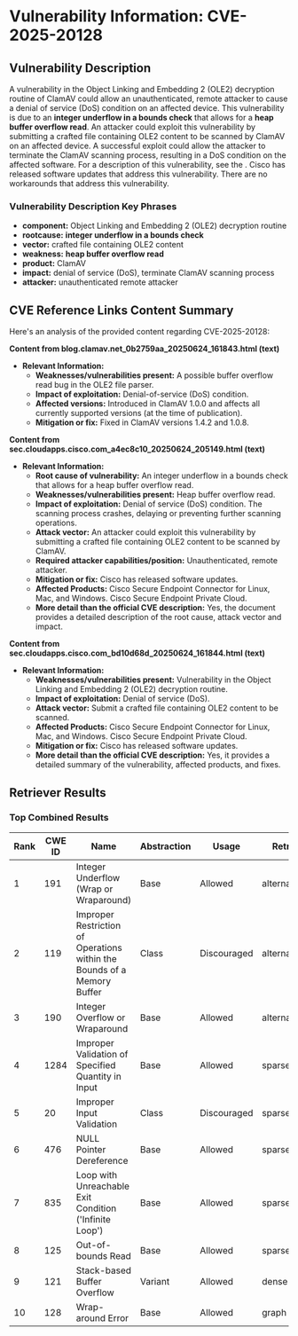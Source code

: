 # Vulnerability Information: CVE-2025-20128

## Vulnerability Description
A vulnerability in the Object Linking and Embedding 2 (OLE2) decryption routine of ClamAV could allow an unauthenticated, remote attacker to cause a denial of service (DoS) condition on an affected device. This vulnerability is due to an **integer underflow in a bounds check** that allows for a **heap buffer overflow read**. An attacker could exploit this vulnerability by submitting a crafted file containing OLE2 content to be scanned by ClamAV on an affected device. A successful exploit could allow the attacker to terminate the ClamAV scanning process, resulting in a DoS condition on the affected software. For a description of this vulnerability, see the . Cisco has released software updates that address this vulnerability. There are no workarounds that address this vulnerability.

### Vulnerability Description Key Phrases
- **component:** Object Linking and Embedding 2 (OLE2) decryption routine
- **rootcause:** **integer underflow in a bounds check**
- **vector:** crafted file containing OLE2 content
- **weakness:** **heap buffer overflow read**
- **product:** ClamAV
- **impact:** denial of service (DoS), terminate ClamAV scanning process
- **attacker:** unauthenticated remote attacker

## CVE Reference Links Content Summary
Here's an analysis of the provided content regarding CVE-2025-20128:

**Content from blog.clamav.net_0b2759aa_20250624_161843.html (text)**

*   **Relevant Information:**
    *   **Weaknesses/vulnerabilities present:** A possible buffer overflow read bug in the OLE2 file parser.
    *   **Impact of exploitation:** Denial-of-service (DoS) condition.
    *   **Affected versions:**  Introduced in ClamAV 1.0.0 and affects all currently supported versions (at the time of publication).
    *   **Mitigation or fix:** Fixed in ClamAV versions 1.4.2 and 1.0.8.

**Content from sec.cloudapps.cisco.com\_a4ec8c10\_20250624\_205149.html (text)**

*   **Relevant Information:**
    *   **Root cause of vulnerability:** An integer underflow in a bounds check that allows for a heap buffer overflow read.
    *   **Weaknesses/vulnerabilities present:** Heap buffer overflow read.
    *   **Impact of exploitation:** Denial of service (DoS) condition. The scanning process crashes, delaying or preventing further scanning operations.
    *   **Attack vector:** An attacker could exploit this vulnerability by submitting a crafted file containing OLE2 content to be scanned by ClamAV.
    *   **Required attacker capabilities/position:** Unauthenticated, remote attacker.
    *   **Mitigation or fix:** Cisco has released software updates.
    *   **Affected Products:** Cisco Secure Endpoint Connector for Linux, Mac, and Windows. Cisco Secure Endpoint Private Cloud.
    *   **More detail than the official CVE description:** Yes, the document provides a detailed description of the root cause, attack vector and impact.

**Content from sec.cloudapps.cisco.com\_bd10d68d\_20250624\_161844.html (text)**

*   **Relevant Information:**
    *   **Weaknesses/vulnerabilities present:** Vulnerability in the Object Linking and Embedding 2 (OLE2) decryption routine.
    *   **Impact of exploitation:** Denial of service (DoS).
    *   **Attack vector:** Submit a crafted file containing OLE2 content to be scanned.
    *   **Affected Products:** Cisco Secure Endpoint Connector for Linux, Mac, and Windows. Cisco Secure Endpoint Private Cloud.
    *   **Mitigation or fix:** Cisco has released software updates.
    *   **More detail than the official CVE description:** Yes, it provides a detailed summary of the vulnerability, affected products, and fixes.

## Retriever Results

### Top Combined Results

| Rank | CWE ID | Name | Abstraction | Usage  | Retrievers | Individual Scores |
|------|--------|------|-------------|-------|------------|-------------------|
| 1 | 191 | Integer Underflow (Wrap or Wraparound) | Base | Allowed | alternate_terms | 0.800 |
| 2 | 119 | Improper Restriction of Operations within the Bounds of a Memory Buffer | Class | Discouraged | alternate_terms | 0.800 |
| 3 | 190 | Integer Overflow or Wraparound | Base | Allowed | alternate_terms | 0.800 |
| 4 | 1284 | Improper Validation of Specified Quantity in Input | Base | Allowed | sparse | 0.841 |
| 5 | 20 | Improper Input Validation | Class | Discouraged | sparse | 0.820 |
| 6 | 476 | NULL Pointer Dereference | Base | Allowed | sparse | 0.792 |
| 7 | 835 | Loop with Unreachable Exit Condition ('Infinite Loop') | Base | Allowed | sparse | 0.778 |
| 8 | 125 | Out-of-bounds Read | Base | Allowed | sparse | 0.775 |
| 9 | 121 | Stack-based Buffer Overflow | Variant | Allowed | dense | 0.577 |
| 10 | 128 | Wrap-around Error | Base | Allowed | graph | 0.003 |

